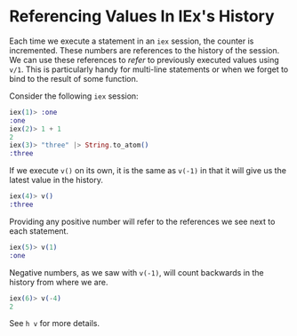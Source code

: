 # Referencing Values In IEx's History

Each time we execute a statement in an `iex` session, the counter is
incremented. These numbers are references to the history of the session. We
can use these references to _refer_ to previously executed values using
`v/1`. This is particularly handy for multi-line statements or when we
forget to bind to the result of some function.

Consider the following `iex` session:

```elixir
iex(1)> :one
:one
iex(2)> 1 + 1
2
iex(3)> "three" |> String.to_atom()
:three
```

If we execute `v()` on its own, it is the same as `v(-1)` in that it will
give us the latest value in the history.

```elixir
iex(4)> v()
:three
```

Providing any positive number will refer to the references we see next to
each statement.

```elixir
iex(5)> v(1)
:one
```

Negative numbers, as we saw with `v(-1)`, will count backwards in the
history from where we are.

```elixir
iex(6)> v(-4)
2
```

See `h v` for more details.
